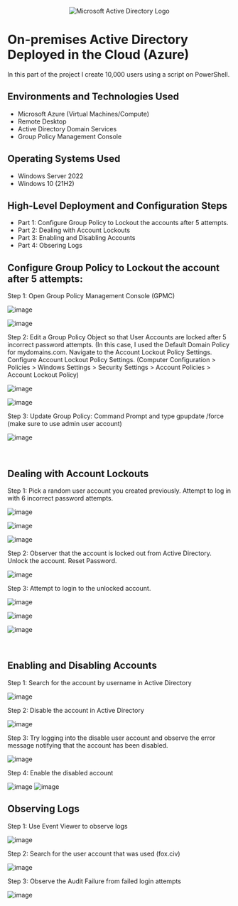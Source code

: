 <p align="center">
<img src="https://i.imgur.com/pU5A58S.png" alt="Microsoft Active Directory Logo"/>
</p>

<h1>On-premises Active Directory Deployed in the Cloud (Azure)</h1>
In this part of the project I create 10,000 users using a script on PowerShell.<br />


<h2>Environments and Technologies Used</h2>

- Microsoft Azure (Virtual Machines/Compute)
- Remote Desktop
- Active Directory Domain Services
- Group Policy Management Console

<h2>Operating Systems Used </h2>

- Windows Server 2022
- Windows 10 (21H2)

<h2>High-Level Deployment and Configuration Steps</h2>

- Part 1: Configure Group Policy to Lockout the accounts after 5 attempts.
- Part 2: Dealing with Account Lockouts
- Part 3: Enabling and Disabling Accounts
- Part 4: Obsering Logs

<h2>Configure Group Policy to Lockout the account after 5 attempts:</h2>

Step 1: Open Group Policy Management Console (GPMC) 

![image](https://github.com/user-attachments/assets/6ca4d725-5a58-48e2-867e-df31490c32c4)

![image](https://github.com/user-attachments/assets/34cb3267-f4a8-4c9a-bbf3-1b0470ed7b1e)

Step 2: Edit a Group Policy Object so that User Accounts are locked after 5 incorrect password attempts. (In this case, I used the Default Domain Policy for mydomains.com. Navigate to the Account Lockout Policy Settings. Configure Account Lockout Policy Settings. (Computer Configuration > Policies > Windows Settings > Security Settings > Account Policies > Account Lockout Policy)

![image](https://github.com/user-attachments/assets/c9d11680-ae26-4df8-a1d1-fb53099965a4)

![image](https://github.com/user-attachments/assets/f2c7b4df-6bb3-4e4d-9405-39bae35ca62d)


Step 3: Update Group Policy: Command Prompt and type gpupdate /force 
(make sure to use admin user account) 

![image](https://github.com/user-attachments/assets/67c01346-7f85-4394-b5b4-b58a855825d5)


<br />

<h2>Dealing with Account Lockouts</h2>

Step 1: Pick a random user account you created previously. Attempt to log in with 6 incorrect password attempts. 

![image](https://github.com/user-attachments/assets/9ad67446-b959-4ae9-87d9-612e406cb588)

![image](https://github.com/user-attachments/assets/ca6c879d-d39a-43ad-8bc0-d3cf0c305b13)

![image](https://github.com/user-attachments/assets/43aa6850-4bcb-4022-b58d-ba16ce49bb81)


Step 2: Observer that the account is locked out from Active Directory. Unlock the account. Reset Password.
 
![image](https://github.com/user-attachments/assets/d0698797-6b2e-46c2-b00e-c3072e207151)



Step 3: Attempt to login to the unlocked account. 

![image](https://github.com/user-attachments/assets/becf86f3-8a03-415f-84f4-844bf2f074f7)

![image](https://github.com/user-attachments/assets/3ba76ba6-7b9b-46d4-a0f2-047bd47d616d)

![image](https://github.com/user-attachments/assets/f7bd8bbc-5386-426c-acf2-4a036f95e4cf)

<br />

<h2>Enabling and Disabling Accounts</h2>

Step 1: Search for the account by username in Active Directory

![image](https://github.com/user-attachments/assets/b7bb7f42-51fc-4932-8151-6f551a9cd937)

Step 2: Disable the account in Active Directory

![image](https://github.com/user-attachments/assets/a67dbb94-140b-4589-8cdf-47f090fbcb51)

Step 3: Try logging into the disable user account and observe the error message notifying that the account has been disabled.

![image](https://github.com/user-attachments/assets/960dcd75-a58a-4126-b9bf-1e0b126eeaa5)

Step 4: Enable the disabled account

![image](https://github.com/user-attachments/assets/395494b0-e3d0-4a10-81b5-2409a5958b6f)
![image](https://github.com/user-attachments/assets/81a23744-e16d-46cd-b48f-6cd3b249364d)

<h2>Observing Logs</h2>

Step 1: Use Event Viewer to observe logs

![image](https://github.com/user-attachments/assets/d76613f2-6e04-4d94-82c2-016f17a5edfc)

Step 2: Search for the user account that was used (fox.civ)

![image](https://github.com/user-attachments/assets/e61921ef-1a3a-44de-99db-2ee9fb8685d8)

Step 3: Observe the Audit Failure from failed login attempts 

![image](https://github.com/user-attachments/assets/27fa6955-1160-4d5a-a707-97f7edb456c6)




